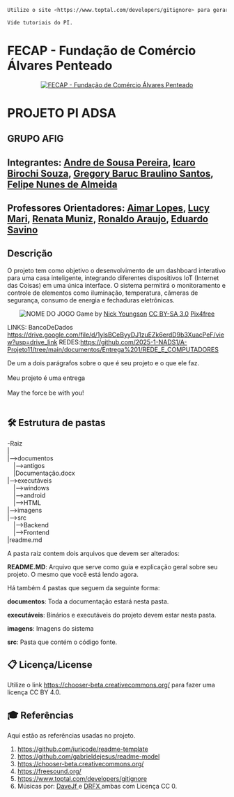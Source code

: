 ```sh
Utilize o site <https://www.toptal.com/developers/gitignore> para gerar seu arquivo gitignore e apague este campo.

Vide tutoriais do PI.
```

# FECAP - Fundação de Comércio Álvares Penteado

<p align="center">
<a href= "https://www.fecap.br/"><img src="https://encrypted-tbn0.gstatic.com/images?q=tbn:ANd9GcRhZPrRa89Kma0ZZogxm0pi-tCn_TLKeHGVxywp-LXAFGR3B1DPouAJYHgKZGV0XTEf4AE&usqp=CAU" alt="FECAP - Fundação de Comércio Álvares Penteado" border="0"></a>
</p>

# PROJETO PI ADSA

## GRUPO AFIG

## Integrantes: <a href="https://github.com/androide147">Andre de Sousa Pereira</a>, <a href="https://github.com/Wkarus">Icaro Birochi  Souza</a>, <a href="https://github.com/GregoryBaruc">Gregory Baruc Braulino Santos</a>, <a href="https://github.com/fenuness">Felipe Nunes de Almeida</a>

## Professores Orientadores: <a href="https://www.linkedin.com/in/aimarlopes/"> Aimar Lopes</a>, <a href="https://www.linkedin.com/in/lucymari/"> Lucy Mari<a/>, <a href="https://www.linkedin.com/in/remuniz/"> Renata Muniz<a/>, <a href="https://www.linkedin.com/in/ronaldo-araujo-pinto-3542811a/"> Ronaldo Araujo<a/>, <a href="https://www.linkedin.com/in/eduardo-savino-gomes-77833a10/"> Eduardo Savino</a> 

## Descrição
<a> O projeto tem como objetivo o desenvolvimento de um dashboard interativo para uma casa inteligente, integrando diferentes dispositivos IoT (Internet das Coisas) em uma única interface. O sistema permitirá o monitoramento e controle de elementos como iluminação, temperatura, câmeras de segurança, consumo de energia e fechaduras eletrônicas. <a/>

<p align="center">
<img src="https://pix4free.org/assets/library/2021-01-20/originals/game.jpg" alt="NOME DO JOGO" border="0">
  Game by <a href="http://www.nyphotographic.com/">Nick Youngson</a> <a rel="license" href="https://creativecommons.org/licenses/by-sa/3.0/">CC BY-SA 3.0</a> <a href="http://pix4free.org/">Pix4free</a>
</p>

LINKS:
BancoDeDados https://drive.google.com/file/d/1ylsBCeByyDJ1zuEZk6erdD9b3XuacPeF/view?usp=drive_link
REDES:https://github.com/2025-1-NADS1/A-Projeto11/tree/main/documentos/Entrega%201/REDE_E_COMPUTADORES


De um a dois parágrafos sobre o que é seu projeto e o que ele faz.
<br><br>
Meu projeto é uma entrega 
<br><br>
May the force be with you!
<br><br>

## 🛠 Estrutura de pastas

-Raiz<br>
|<br>
|-->documentos<br>
  &emsp;|-->antigos<br>
  &emsp;|Documentação.docx<br>
|-->executáveis<br>
  &emsp;|-->windows<br>
  &emsp;|-->android<br>
  &emsp;|-->HTML<br>
|-->imagens<br>
|-->src<br>
  &emsp;|-->Backend<br>
  &emsp;|-->Frontend<br>
|readme.md<br>

A pasta raiz contem dois arquivos que devem ser alterados:

<b>README.MD</b>: Arquivo que serve como guia e explicação geral sobre seu projeto. O mesmo que você está lendo agora.

Há também 4 pastas que seguem da seguinte forma:

<b>documentos</b>: Toda a documentação estará nesta pasta.

<b>executáveis</b>: Binários e executáveis do projeto devem estar nesta pasta.

<b>imagens</b>: Imagens do sistema

<b>src</b>: Pasta que contém o código fonte.



## 📋 Licença/License
Utilize o link <https://chooser-beta.creativecommons.org/> para fazer uma licença CC BY 4.0.

## 🎓 Referências

Aqui estão as referências usadas no projeto.

1. <https://github.com/iuricode/readme-template>
2. <https://github.com/gabrieldejesus/readme-model>
3. <https://chooser-beta.creativecommons.org/>
4. <https://freesound.org/>
5. <https://www.toptal.com/developers/gitignore>
6. Músicas por: <a href="https://freesound.org/people/DaveJf/sounds/616544/"> DaveJf </a> e <a href="https://freesound.org/people/DRFX/sounds/338986/"> DRFX </a> ambas com Licença CC 0.
